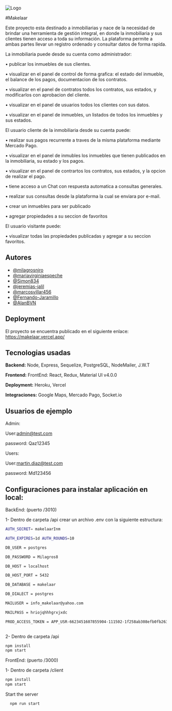 ![Logo](https://lh3.googleusercontent.com/tnl6F4_wYoxSaubriLfxOCTb-6CGbn04h9zoNiUQfafNkuLsBXJOgMqFF6hsaBpJS7u1WOQ=s170)


#Makelaar

Este proyecto  esta destinado a inmobiliarias y nace de la necesidad de brindar  una herramienta de gestión integral, en donde la inmobiliaria y sus clientes  tienen acceso a toda su información.
La plataforma  permite a ambas partes llevar un registro ordenado y consultar datos de forma rapida.

La inmobiliaria puede desde su cuenta como administrador:

• publicar los inmuebles de sus clientes.

• visualizar en el panel de control de forma grafica: el estado del inmueble, el balance de los pagos, documentacion de los contratos.

• visualizar en el panel de contratos todos los contratos, sus estados, y modificarlos con aprobacion del cliente.

• visualizar en el panel de usuarios todos los clientes con sus datos.

• visualizar en el panel de inmuebles, un listados de todos los inmuebles y sus estados.


El usuario cliente de la inmobiliaria desde su cuenta puede:

• realizar sus pagos recurrente a traves de la misma plataforma mediante Mercado Pago. 

• visualizar en el panel de inmubles los inmuebles que tienen publicados en la inmobiliaria, su estado y los pagos.

• visualizar en el panel de contrartos los contratos, sus estados, y la opcion de realizar el pago.

• tiene acceso a un Chat con respuesta automatica a consultas generales.

• realizar sus consultas desde la plataforma la cual se enviara por e-mail.

• crear un inmuebles para ser publicado

• agregar propiedades a su seccion de favoritos


El usuario visitante puede:

• visualizar todas las propiedades publicadas y agregar a su seccion favoritos.



## Autores

- [@milagrosniro](https://github.com/milagrosniro)
- [@mariavirginiaespeche](https://github.com/mariavirginiaespeche)
- [@Simon834](https://github.com/Simon834)
- [@jeremias-jalil](https://github.com/jeremias-jalil)
- [@marcosvillar456](https://github.com/marcosvillar456)
- [@Fernando-Jaramillo](https://github.com/Fernando-Jaramillo)
- [@AlanBVN](https://github.com/AlanBVN)




  
## Deployment

El proyecto se encuentra publicado en el siguiente enlace: https://makelaar.vercel.app/

  
## Tecnologias usadas

**Backend:** Node, Express, Sequelize, PostgreSQL, NodeMailer, J.W.T

**Frontend:** FrontEnd: React, Redux, Material UI v4.0.0

**Deployment:** Heroku, Vercel

**Integraciones:** Google Maps, Mercado Pago, Socket.io

## Usuarios de ejemplo

Admin:

User:admin@test.com

password: Qaz12345

Users:

User:martin.diaz@test.com

password: Md123456



## Configuraciones para instalar aplicación en local:

BackEnd: (puerto /3010) 


 1- Dentro de carpeta /api crear un archivo .env con la siguiente estructura:
```bash
AUTH_SECRET= makelaarInm

AUTH_EXPIRES=1d AUTH_ROUNDS=10

DB_USER = postgres 

DB_PASSWORD = Milagros8 

DB_HOST = localhost 

DB_HOST_PORT = 5432 

DB_DATABASE = makelaar 

DB_DIALECT = postgres

MAILUSER = info_makelaar@yahoo.com 

MAILPASS = hriojqhhhgrxjxdc

PROD_ACCESS_TOKEN = APP_USR-6623451607855904-111502-1f258ab308efb0fb26345a2912a3cfa5-672708410
  
```

2- Dentro de carpeta /api

```bash
npm install
npm start
```

FrontEnd: (puerto /3000)

1- Dentro de carpeta /client

```bash
npm install
npm start
```

Start the server

```bash
  npm run start
```

  


    
